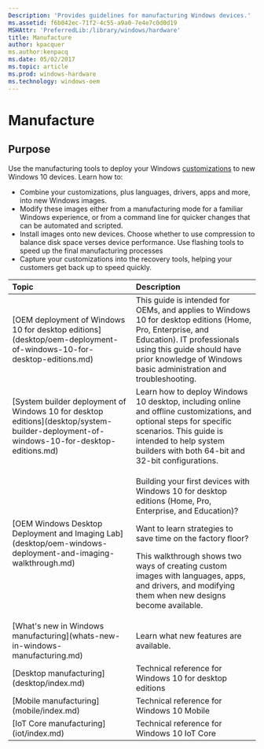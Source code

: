 ```yaml
---
Description: 'Provides guidelines for manufacturing Windows devices.'
ms.assetid: f6b042ec-71f2-4c55-a9a0-7e4e7c0d0d19
MSHAttr: 'PreferredLib:/library/windows/hardware'
title: Manufacture
author: kpacquer
ms.author:kenpacq
ms.date: 05/02/2017
ms.topic: article
ms.prod: windows-hardware
ms.technology: windows-oem
---
```


# Manufacture


## <span id="purpose"></span>Purpose


Use the manufacturing tools to deploy your Windows [customizations](https://msdn.microsoft.com/library/windows/hardware/mt269765.aspx) to new Windows 10 devices. Learn how to:

-   Combine your customizations, plus languages, drivers, apps and more, into new Windows images.
-   Modify these images either from a manufacturing mode for a familiar Windows experience, or from a command line for quicker changes that can be automated and scripted.
-   Install images onto new devices. Choose whether to use compression to balance disk space verses device performance. Use flashing tools to speed up the final manufacturing processes
-   Capture your customizations into the recovery tools, helping your customers get back up to speed quickly.

<table>
<colgroup>
<col width="50%" />
<col width="50%" />
</colgroup>
<thead>
<tr class="header">
<th align="left">Topic</th>
<th align="left">Description</th>
</tr>
</thead>
<tbody>
<tr class="odd">
<td align="left">[OEM deployment of Windows 10 for desktop editions](desktop/oem-deployment-of-windows-10-for-desktop-editions.md)</td>
<td align="left">This guide is intended for OEMs, and applies to Windows 10 for desktop editions (Home, Pro, Enterprise, and Education). IT professionals using this guide should have prior knowledge of Windows basic administration and troubleshooting.
</td>
</tr>
<tr class="even">
<td align="left">[System builder deployment of Windows 10 for desktop editions](desktop/system-builder-deployment-of-windows-10-for-desktop-editions.md)</td>
<td align="left">Learn how to deploy Windows 10 desktop, including online and offline customizations, and optional steps for specific scenarios. This guide is intended to help system builders with both 64-bit and 32-bit configurations.</td>
</tr>
<tr class="odd">
<td align="left">[OEM Windows Desktop Deployment and Imaging Lab](desktop/oem-windows-deployment-and-imaging-walkthrough.md)</td>
<td align="left"><p>Building your first devices with Windows 10 for desktop editions (Home, Pro, Enterprise, and Education)?</p>
<p>Want to learn strategies to save time on the factory floor?</p>
<p>This walkthrough shows two ways of creating custom images with languages, apps, and drivers, and modifying them when new designs become available.</p></td>
</tr>
<tr class="even">
<td align="left">[What's new in Windows manufacturing](whats-new-in-windows-manufacturing.md)</td>
<td align="left">Learn what new features are available. </td>
</tr>
<tr class="odd">
<td align="left">[Desktop manufacturing](desktop/index.md)</td>
<td align="left">Technical reference for Windows 10 for desktop editions</td>
</tr>
<tr class="even">
<td align="left">[Mobile manufacturing](mobile/index.md)</td>
<td align="left">Technical reference for Windows 10 Mobile</td>
</tr>
<tr class="odd">
<td align="left">[IoT Core manufacturing](iot/index.md)</td>
<td align="left">Technical reference for Windows 10 IoT Core</td>
</tr>
</tbody>
</table>

 

 

 





